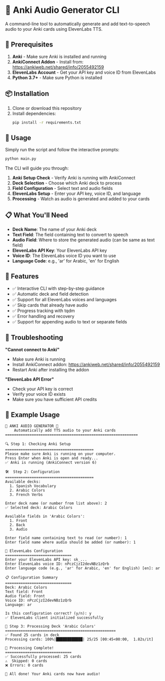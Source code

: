 # 🎵 Anki Audio Generator CLI

A command-line tool to automatically generate and add text-to-speech audio to your Anki cards using ElevenLabs TTS.

## 🔧 Prerequisites

1. **Anki** - Make sure Anki is installed and running
2. **AnkiConnect Addon** - Install from: https://ankiweb.net/shared/info/2055492159
3. **ElevenLabs Account** - Get your API key and voice ID from ElevenLabs
4. **Python 3.7+** - Make sure Python is installed

## 📦 Installation

1. Clone or download this repository
2. Install dependencies:
   ```bash
   pip install -r requirements.txt
   ```

## 🚀 Usage

Simply run the script and follow the interactive prompts:

```bash
python main.py
```

The CLI will guide you through:

1. **Anki Setup Check** - Verify Anki is running with AnkiConnect
2. **Deck Selection** - Choose which Anki deck to process
3. **Field Configuration** - Select text and audio fields
4. **ElevenLabs Setup** - Enter your API key, voice ID, and language
5. **Processing** - Watch as audio is generated and added to your cards

## 📋 What You'll Need

- **Deck Name**: The name of your Anki deck
- **Text Field**: The field containing text to convert to speech
- **Audio Field**: Where to store the generated audio (can be same as text field)
- **ElevenLabs API Key**: Your ElevenLabs API key
- **Voice ID**: The ElevenLabs voice ID you want to use
- **Language Code**: e.g., 'ar' for Arabic, 'en' for English

## 🎯 Features

- ✅ Interactive CLI with step-by-step guidance
- ✅ Automatic deck and field detection
- ✅ Support for all ElevenLabs voices and languages
- ✅ Skip cards that already have audio
- ✅ Progress tracking with tqdm
- ✅ Error handling and recovery
- ✅ Support for appending audio to text or separate fields

## 🔧 Troubleshooting

**"Cannot connect to Anki"**
- Make sure Anki is running
- Install AnkiConnect addon: https://ankiweb.net/shared/info/2055492159
- Restart Anki after installing the addon

**"ElevenLabs API Error"**
- Check your API key is correct
- Verify your voice ID exists
- Make sure you have sufficient API credits

## 📝 Example Usage

```
🎵 ANKI AUDIO GENERATOR 🎵
    Automatically add TTS audio to your Anki cards
============================================================

🔍 Step 1: Checking Anki Setup
========================================
Please make sure Anki is running on your computer.
Press Enter when Anki is open and ready...
✅ Anki is running (AnkiConnect version 6)

🛠️  Step 2: Configuration
========================================
Available decks:
  1. Spanish Vocabulary
  2. Arabic Colors
  3. French Verbs

Enter deck name (or number from list above): 2
✅ Selected deck: Arabic Colors

Available fields in 'Arabic Colors':
  1. Front
  2. Back
  3. Audio

Enter field name containing text to read (or number): 1
Enter field name where audio should be added (or number): 1

🎤 ElevenLabs Configuration
==============================
Enter your ElevenLabs API key: sk_...
Enter ElevenLabs voice ID: nPczCjzI2devNBz1zQrb
Enter language code (e.g., 'ar' for Arabic, 'en' for English) [en]: ar

📋 Configuration Summary
==============================
Deck: Arabic Colors
Text field: Front
Audio field: Front
Voice ID: nPczCjzI2devNBz1zQrb
Language: ar

Is this configuration correct? (y/n): y
✅ ElevenLabs client initialized successfully

🎵 Step 3: Processing Deck 'Arabic Colors'
==================================================
✅ Found 25 cards in deck
Processing cards: 100%|████████████| 25/25 [00:45<00:00,  1.82s/it]

🎉 Processing Complete!
==============================
✅ Successfully processed: 25 cards
⚠️  Skipped: 0 cards
❌ Errors: 0 cards

🎉 All done! Your Anki cards now have audio!
``` 